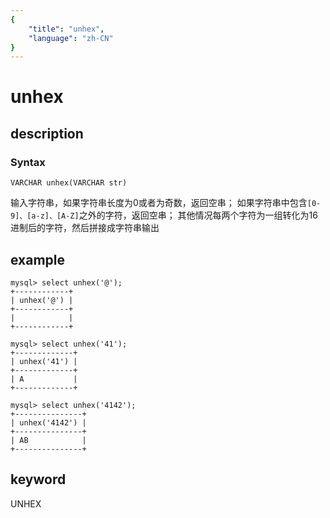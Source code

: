 ```yaml
---
{
    "title": "unhex",
    "language": "zh-CN"
}
---
```


<!-- 
Licensed to the Apache Software Foundation (ASF) under one
or more contributor license agreements.  See the NOTICE file
distributed with this work for additional information
regarding copyright ownership.  The ASF licenses this file
to you under the Apache License, Version 2.0 (the
"License"); you may not use this file except in compliance
with the License.  You may obtain a copy of the License at

  http://www.apache.org/licenses/LICENSE-2.0

Unless required by applicable law or agreed to in writing,
software distributed under the License is distributed on an
"AS IS" BASIS, WITHOUT WARRANTIES OR CONDITIONS OF ANY
KIND, either express or implied.  See the License for the
specific language governing permissions and limitations
under the License.
-->

# unhex
## description
### Syntax

`VARCHAR unhex(VARCHAR str)`

输入字符串，如果字符串长度为0或者为奇数，返回空串；
如果字符串中包含`[0-9]、[a-z]、[A-Z]`之外的字符，返回空串；
其他情况每两个字符为一组转化为16进制后的字符，然后拼接成字符串输出


## example

```
mysql> select unhex('@');
+------------+
| unhex('@') |
+------------+
|            |
+------------+

mysql> select unhex('41');
+-------------+
| unhex('41') |
+-------------+
| A           |
+-------------+

mysql> select unhex('4142');
+---------------+
| unhex('4142') |
+---------------+
| AB            |
+---------------+
```
## keyword
UNHEX
